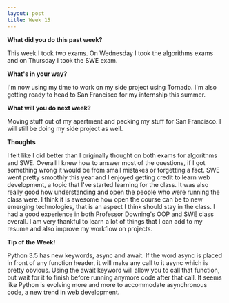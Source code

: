 ```yaml
---
layout: post
title: Week 15
---
```


<b>What did you do this past week?</b>

This week I took two exams. On Wednesday I took the algorithms exams and on Thursday I took the SWE exam.

<b>What's in your way?</b>

I'm now using my time to work on my side project using Tornado. I'm also getting ready to head to San Francisco for my internship this summer.

<b>What will you do next week?</b>

Moving stuff out of my apartment and packing my stuff for San Francisco. I will still be doing my side project as well.

<b>Thoughts</b>

I felt like I did better than I originally thought on both exams for algorithms and SWE. Overall I knew how to answer most of the questions, if I got something wrong it would be from small mistakes or forgetting a fact. SWE went pretty smoothly this year and I enjoyed getting credit to learn web development, a topic that I've started learning for the class. It was also really good how understanding and open the people who were running the class were. I think it is awesome how open the course can be to new emerging technologies, that is an aspect I think should stay in the class. I had a good experience in both Professor Downing's OOP and SWE class overall. I am very thankful to learn a lot of things that I can add to my resume and also improve my workflow on projects.

<b>Tip of the Week!</b>

Python 3.5 has new keywords, async and await. If the word async is placed in front of any function header, it will make any call to it async which is pretty obvious. Using the await keyword will allow you to call that function, but wait for it to finish before running anymore code after that call. It seems like Python is evolving more and more to accommodate asynchronous code, a new trend in web development.
